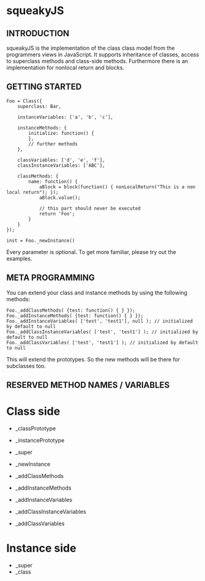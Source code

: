 # squeakyJS

## INTRODUCTION

squeakyJS is the implementation of the class class model from the programmers
views in JavaScript. It supports inheritance of classes, access to superclass methods and
class-side methods. Furthermore there is an implementation for nonlocal return and
blocks.

## GETTING STARTED

	Foo = Class({
		superclass: Bar,

		instanceVariables: ['a', 'b', 'c'],

		instanceMethods: {
			initialize: function() {
			},
			// further methods
		},

		classVariables: ['d', 'e', 'f'],
		classInstanceVariables: ['ABC'],

		classMethods: {
			name: function() {
				aBlock = block(function() { nonLocalReturn("This is a non local return"); });
				aBlock.value();
				
				// this part should never be executed
				return 'Foo';
			}
		}
	});

	inst = Foo._newInstance()


Every parameter is optional. To get more familiar, please try out
the examples.

## META PROGRAMMING

You can extend your class and instance methods by using the following methods:

	Foo._addClassMethods( {test: function() { } });
	Foo._addInstanceMethods( {test: function() { } });
	Foo._addInstanceVariables( ['test', 'test1'], null ); // initialized by default to null
	Foo._addClassInstanceVariables( ['test', 'test1'] ); // initialized by default to null
	Foo._addClassVariables( ['test', 'test1'] ); // initialized by default to null

This will extend the prototypes. So the new methods will be there
for subclasses too.

## RESERVED METHOD NAMES / VARIABLES

# Class side
- _classPrototype
- _instancePrototype
- _super
- _newInstance

- _addClassMethods
- _addInstanceMethods
- _addInstanceVariables
- _addClassInstanceVariables
- _addClassVariables

# Instance side
- _super
- _class

